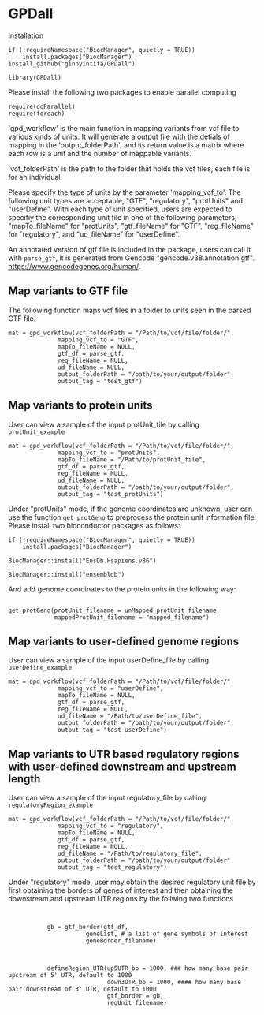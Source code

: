 # GPDall

Installation 
```{r}
if (!requireNamespace("BiocManager", quietly = TRUE))
    install.packages("BiocManager")
install_github("ginnyintifa/GPDall")

library(GPDall)
```
Please install the following two packages to enable parallel computing 

```{r}
require(doParallel)
require(foreach)

```


'gpd_workflow' is the main function in mapping variants from vcf file to various kinds of units. It will generate a output file with the detials of mapping in the 'output_folderPath', and its return value is a matrix where each row is a unit and the number of mappable variants.

'vcf_folderPath' is the path to the folder that holds the vcf files, each file is for an individual. 

Please specify the type of units by the parameter 'mapping_vcf_to'. The following unit types are acceptable, "GTF", "regulatory", "protUnits" and "userDefine". With each type of unit specified, users are expected to specifiy the corresponding unit file in one of the following parameters, "mapTo_fileName" for "protUnits", "gtf_fileName" for "GTF", "reg_fileName" for "regulatory", and "ud_fileName" for "userDefine". 


An annotated version of gtf file is included in the package, users can call it with `parse_gtf`, it is generated from Gencode "gencode.v38.annotation.gtf". https://www.gencodegenes.org/human/.


## Map variants to GTF file 


 The following function maps vcf files in a folder to units seen in the parsed GTF file. 

```{r}
mat = gpd_workflow(vcf_folderPath = "/Path/to/vcf/file/folder/",
              mapping_vcf_to = "GTF",
              mapTo_fileName = NULL,
              gtf_df = parse_gtf,
              reg_fileName = NULL, 
              ud_fileName = NULL,
              output_folderPath = "/path/to/your/output/folder",
              output_tag = "test_gtf")
```

## Map variants to protein units 

User can view a sample of the input protUnit_file by calling `protUnit_example`


```{r}
mat = gpd_workflow(vcf_folderPath = "/Path/to/vcf/file/folder/",
              mapping_vcf_to = "protUnits",
              mapTo_fileName = "/Path/to/protUnit_file",
              gtf_df = parse_gtf,
              reg_fileName = NULL, 
              ud_fileName = NULL,
              output_folderPath = "/path/to/your/output/folder",
              output_tag = "test_protUnits")
```


Under "protUnits" mode, if the genome coordinates are unknown, user can use the function `get_protGeno` to preprocess the protein unit information file. Please install two bioconductor packages as follows:

```{r}
if (!requireNamespace("BiocManager", quietly = TRUE))
    install.packages("BiocManager")

BiocManager::install("EnsDb.Hsapiens.v86")

BiocManager::install("ensembldb")

```

And add genome coordinates to the protein units in the following way:

```{r}

get_protGeno(protUnit_filename = unMapped_protUnit_filename,
             mappedProtUnit_filename = "mapped_filename")

```


## Map variants to user-defined genome regions 

User can view a sample of the input userDefine_file by calling `userDefine_example`

```{r}
mat = gpd_workflow(vcf_folderPath = "/Path/to/vcf/file/folder/",
              mapping_vcf_to = "userDefine",
              mapTo_fileName = NULL,
              gtf_df = parse_gtf,
              reg_fileName = NULL, 
              ud_fileName = "/Path/to/userDefine_file",
              output_folderPath = "/path/to/your/output/folder",
              output_tag = "test_userDefine")
```


## Map variants to UTR based regulatory regions with user-defined downstream and upstream length 

User can view a sample of the input regulatory_file by calling `regulatoryRegion_example`

```{r}
mat = gpd_workflow(vcf_folderPath = "/Path/to/vcf/file/folder/",
              mapping_vcf_to = "regulatory",
              mapTo_fileName = NULL,
              gtf_df = parse_gtf,
              reg_fileName = NULL, 
              ud_fileName = "/Path/to/regulatory_file",
              output_folderPath = "/path/to/your/output/folder",
              output_tag = "test_regulatory")
```

Under "regulatory" mode, user may obtain the desired regulatory unit file by first obtaining the borders of genes of interest and then obtaining the downstream and upstream UTR regions by the follwing two functions 

```{r}


           gb = gtf_border(gtf_df,
	                  geneList, # a list of gene symbols of interest
                      geneBorder_filename)



           defineRegion_UTR(up5UTR_bp = 1000, ### how many base pair upstream of 5' UTR, default to 1000
                            down3UTR_bp = 1000, #### how many base pair downstream of 3' UTR, default to 1000
                            gtf_border = gb,
                            regUnit_filename)

```





